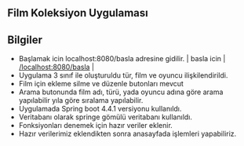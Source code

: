 # 
## Film Koleksiyon Uygulaması




## Bilgiler
- Başlamak icin localhost:8080/basla adresine gidilir.
| basla icin | [/localhost:8080/basla][PlOd] |
- Uygulama 3 sınıf ile oluşturuldu tür, film ve oyuncu ilişkilendirildi.
- Film için ekleme silme ve düzenle butonları mevcut 
- Arama butonunda film adı, türü, yada oyuncu adına göre arama yapılabilir yıla göre sıralama yapılabilir.
- Uygulamada Spring boot 4.4.1 versiyonu kullanıldı.
- Veritabanı olarak springe gömülü veritabanı kullanıldı.
- Fonksiyonları denemek için hazır veriler eklenir.
- Hazır verilerimiz eklendikten sonra anasayfada işlemleri yapabiliriz.




[//]: # (These are reference links used in the body of this note and get stripped out when the markdown processor does its job. There is no need to format nicely because it shouldn't be seen. Thanks SO - http://stackoverflow.com/questions/4823468/store-comments-in-markdown-syntax)


   
   [PlOd]: <https://localhost:8080/basla>
   
